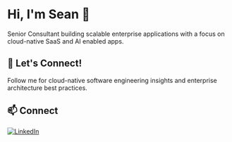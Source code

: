 # Hi, I'm Sean 👋

Senior Consultant building scalable enterprise applications with a focus on cloud-native SaaS and AI enabled apps.

## 👥 Let's Connect!

Follow me for cloud-native software engineering insights and enterprise architecture best practices.

## 📫 Connect

[![LinkedIn](https://img.shields.io/badge/-LinkedIn-0077B5?style=flat&logo=linkedin&logoColor=white)](https://www.linkedin.com/in/sean-lawton-6a03a7b3/)
